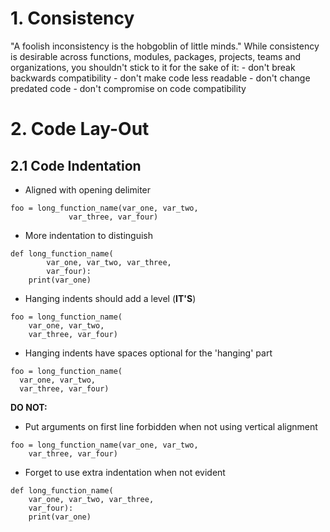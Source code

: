 # 1. Consistency
"A foolish inconsistency is the hobgoblin of little minds."
While consistency is desirable across functions, modules, packages, projects,
teams and organizations, you shouldn't stick to it for the sake of it:
	- don't break backwards compatibility 
	- don't make code less readable
	- don't change predated code
	- don't compromise on code compatibility

# 2. Code Lay-Out
## 2.1 Code Indentation
- Aligned with opening delimiter
```
foo = long_function_name(var_one, var_two,
			 var_three, var_four)
```
- More indentation to distinguish
```
def long_function_name(
		var_one, var_two, var_three,
		var_four):
	print(var_one)
```
- Hanging indents should add a level (__IT'S__)
``` 
foo = long_function_name(
	var_one, var_two,
	var_three, var_four)
```
- Hanging indents have spaces optional for the 'hanging' part
```
foo = long_function_name(
  var_one, var_two,
  var_three, var_four)
```
__DO NOT:__
- Put arguments on first line forbidden when not using vertical alignment
```
foo = long_function_name(var_one, var_two,
	var_three, var_four)
```
- Forget to use extra indentation when not evident
```
def long_function_name(
	var_one, var_two, var_three,
	var_four):
	print(var_one)
```
